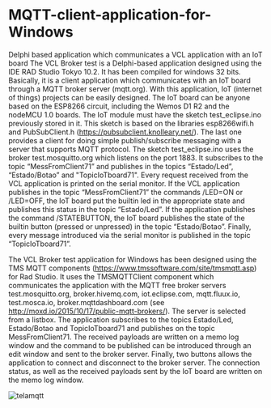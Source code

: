 # MQTT-client-application-for-Windows
Delphi based application which communicates a VCL application with an IoT board
The VCL Broker test is a Delphi-based application designed using the IDE RAD Studio Tokyo 10.2. It has been compiled for windows 32 bits. Basically, it is a client application which communicates with an IoT board through a MQTT broker server (mqtt.org). With this application, IoT (internet of things) projects can be easily designed. The IoT board can be anyone based on the ESP8266 circuit, including the Wemos D1 R2 and the nodeMCU 1.0 boards.
The IoT module must have the sketch test_eclipse.ino previously stored in it. This sketch is based on the libraries esp8266wifi.h and PubSubClient.h (https://pubsubclient.knolleary.net/). The last one provides a client for doing simple publish/subscribe messaging with a server that supports MQTT protocol. The sketch test_eclipse.ino uses the broker test.mosquitto.org which listens on the port 1883. It subscribes to the topic “MessFromClient71” and publishes in the topics “Estado/Led”, “Estado/Botao” and "TopicIoTboard71". Every request received from the VCL application is printed on the serial monitor. If the VCL application publishes in the topic “MessFromClient71” the commands /LED=ON or /LED=OFF, the IoT board put the builtin led in the appropriate state and publishes this status in the topic “Estado/Led”. If the application publishes the command /STATEBUTTON, the IoT board publishes the state of the builtin button (pressed or unpressed) in the topic “Estado/Botao”. Finally, every message introduced via the serial monitor is published in the topic “TopicIoTboard71”.
 
The VCL Broker test application for Windows has been designed using the TMS MQTT components (https://www.tmssoftware.com/site/tmsmqtt.asp) for Rad Studio. It uses the TMSMQTTClient component which communicates the application with the MQTT free broker servers test.mosquitto.org, broker.hivemq.com, iot.eclipse.com, mqtt.fluux.io, test.mosca.io, broker.mqttdashboard.com (see http://moxd.io/2015/10/17/public-mqtt-brokers/). The server is selected from a listbox. The application subscribes to the topics Estado/Led, Estado/Botao and TopicIoTboard71 and publishes on the topic MessFromClient71. The received payloads are written on a memo log window and the command to be published can be introduced through an edit window and sent to the broker server. Finally, two buttons allows the application to connect and disconnect to the broker server. The connection status, as well as the received payloads sent by the IoT board are written on the memo log window. 



 

![telamqtt](https://user-images.githubusercontent.com/37451727/133894179-fcc2e50f-303d-4147-82d5-8c075fb4a55e.jpg)
